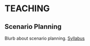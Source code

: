 # TEACHING

## Scenario Planning
Blurb about scenario planning. [Syllabus](site/docs/teaching/scenario_planning.md)
